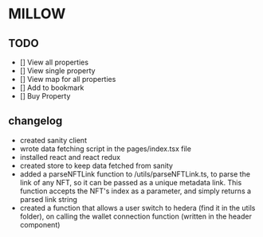 # MILLOW

## TODO

- [] View all properties
- [] View single property
- [] View map for all properties
- [] Add to bookmark
- [] Buy Property


## changelog
- created sanity client
- wrote data fetching script in the pages/index.tsx file
- installed react and react redux
- created store to keep data fetched from sanity
- added a parseNFTLink function to /utils/parseNFTLink.ts, to parse the link of any NFT, so it can be passed as a unique metadata link. This function accepts the NFT's index as a parameter, and simply returns a parsed link string
- created a function that allows a user switch to hedera (find it in the utils folder), on calling the wallet connection function (written in the header component)

